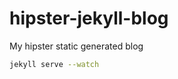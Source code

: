 hipster-jekyll-blog
===================

My hipster static generated blog

```bash
jekyll serve --watch 
```
